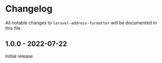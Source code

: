 # Changelog

All notable changes to `laravel-address-formatter` will be documented in this file.

## 1.0.0 - 2022-07-22

Initial release
